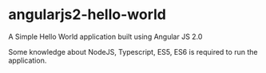 # angularjs2-hello-world
A Simple Hello World application built using Angular JS 2.0

Some knowledge about NodeJS, Typescript, ES5, ES6 is required to run the application.
